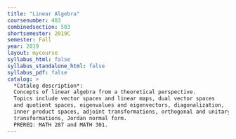 ```yaml
---
title: "Linear Algebra"
coursenumber: 403
combinedsection: 503
shortsemester: 2019C
semester: Fall
year: 2019
layout: mycourse
syllabus_html: false
syllabus_standalone_html: false
syllabus_pdf: false
catalog: >
  *Catalog description*:
  Concepts of linear algebra from a theoretical perspective.
  Topics include vector spaces and linear maps, dual vector spaces
  and quotient spaces, eigenvalues and eigenvectors, diagonalization,
  inner product spaces, adjoint transformations, orthogonal and unitary
  transformations, Jordan normal form.
  PREREQ: MATH 287 and MATH 301.
---
```

